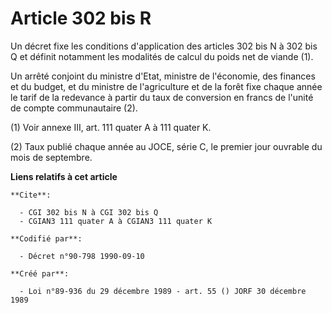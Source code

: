 # Article 302 bis R

Un décret fixe les conditions d'application des articles 302 bis N à 302 bis Q et définit notamment les modalités de calcul
du poids net de viande (1).

Un arrêté conjoint du ministre d'Etat, ministre de l'économie, des finances et du budget, et du ministre de l'agriculture et
de la forêt fixe chaque année le tarif de la redevance à partir du taux de conversion en francs de l'unité de compte
communautaire (2).

(1) Voir annexe III, art. 111 quater A à 111 quater K.

(2) Taux publié chaque année au JOCE, série C, le premier jour ouvrable du mois de septembre.

**Liens relatifs à cet article**

	**Cite**:

	  - CGI 302 bis N à CGI 302 bis Q
	  - CGIAN3 111 quater A à CGIAN3 111 quater K

	**Codifié par**:

	  - Décret n°90-798 1990-09-10

	**Créé par**:

	  - Loi n°89-936 du 29 décembre 1989 - art. 55 () JORF 30 décembre 1989
